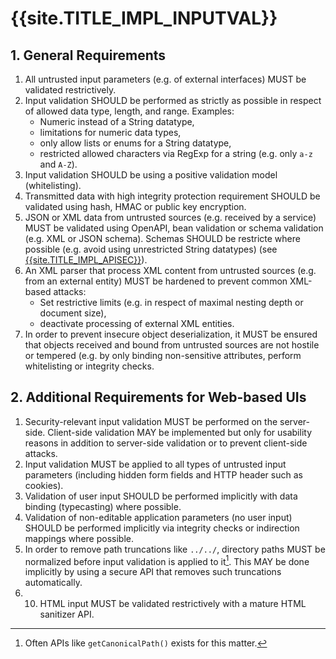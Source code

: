 <title>{{site.TITLE_IMPL_INPUTVAL}</title>

# {{site.TITLE_IMPL_INPUTVAL}}

## 1. General Requirements
1. All untrusted input parameters (e.g. of external interfaces) MUST be validated restrictively.
2. Input validation SHOULD be performed as strictly as possible in respect of allowed data type, length, and range. Examples:
    - Numeric instead of a String datatype,
    - limitations for numeric data types,
    - only allow lists or enums for a String datatype,
    - restricted allowed characters via RegExp for a string (e.g. only `a-z` and `A-Z`).
3. Input validation SHOULD be using a positive validation model (whitelisting).
4. Transmitted data with high integrity protection requirement SHOULD be validated using hash, HMAC or public key encryption.
5. JSON or XML data from untrusted sources (e.g. received by a service) MUST be validated using OpenAPI, bean validation or schema validation (e.g. XML or JSON schema). Schemas SHOULD be restricte where possible (e.g. avoid using unrestricted String datatypes) (see [{{site.TITLE_IMPL_APISEC}}]({{site.URL_IMPL_APISEC}})).
6. An XML parser that process XML content from untrusted sources (e.g. from an external entity) MUST be hardened to prevent common XML-based attacks:
    - Set restrictive limits (e.g. in respect of maximal nesting depth or document size),
    - deactivate processing of external XML entities.
7. In order to prevent insecure object deserialization, it MUST be ensured that objects received and bound from untrusted sources are not hostile or tempered (e.g. by only binding non-sensitive attributes, perform whitelisting or integrity checks.

## 2. Additional Requirements for Web-based UIs
1. Security-relevant input validation MUST be performed on the server-side. Client-side validation MAY be implemented but only for usability reasons in addition to server-side validation or to prevent client-side attacks.
2. Input validation MUST be applied to all types of untrusted input parameters (including hidden form fields and HTTP header such as cookies).
3. Validation of user input SHOULD be performed implicitly with data binding (typecasting) where possible.
4. Validation of non-editable application parameters (no user input) SHOULD be performed implicitly via integrity checks or indirection mappings where possible.
5. In order to remove path truncations like `../../`, directory paths MUST be normalized before input validation is applied to it[^1]. This MAY be done implicitly by using a secure API that removes such truncations automatically.
6. 10. HTML input MUST be validated restrictively with a mature HTML sanitizer API.


[^1]: Often APIs like `getCanonicalPath()` exists for this matter.
